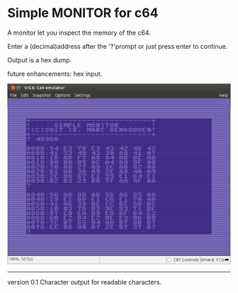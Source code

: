 # Simple MONITOR for c64
A monitor let you inspect the memory of the c64.

Enter a (decimal)address after the '?'prompt or just press enter to continue.

Output is a hex dump.

future enhancements: hex input.

![Monitor](./c64_monitor.png)

---------
version 0.1
Character output for readable characters.
